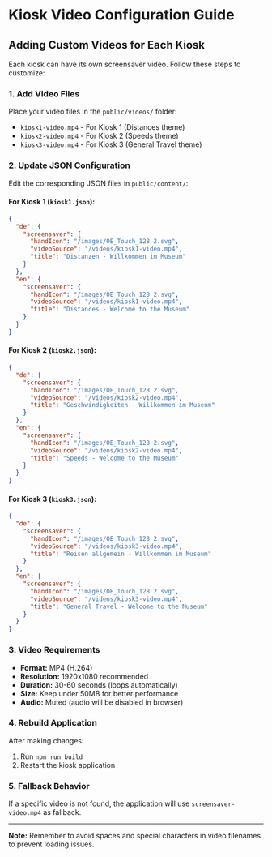 # Kiosk Video Configuration Guide

## Adding Custom Videos for Each Kiosk

Each kiosk can have its own screensaver video. Follow these steps to customize:

### 1. Add Video Files

Place your video files in the `public/videos/` folder:
- `kiosk1-video.mp4` - For Kiosk 1 (Distances theme)
- `kiosk2-video.mp4` - For Kiosk 2 (Speeds theme)  
- `kiosk3-video.mp4` - For Kiosk 3 (General Travel theme)

### 2. Update JSON Configuration

Edit the corresponding JSON files in `public/content/`:

#### For Kiosk 1 (`kiosk1.json`):
```json
{
  "de": {
    "screensaver": {
      "handIcon": "/images/OE_Touch_128 2.svg",
      "videoSource": "/videos/kiosk1-video.mp4",
      "title": "Distanzen - Willkommen im Museum"
    }
  },
  "en": {
    "screensaver": {
      "handIcon": "/images/OE_Touch_128 2.svg",
      "videoSource": "/videos/kiosk1-video.mp4",
      "title": "Distances - Welcome to the Museum"
    }
  }
}
```

#### For Kiosk 2 (`kiosk2.json`):
```json
{
  "de": {
    "screensaver": {
      "handIcon": "/images/OE_Touch_128 2.svg",
      "videoSource": "/videos/kiosk2-video.mp4",
      "title": "Geschwindigkeiten - Willkommen im Museum"
    }
  },
  "en": {
    "screensaver": {
      "handIcon": "/images/OE_Touch_128 2.svg",
      "videoSource": "/videos/kiosk2-video.mp4",
      "title": "Speeds - Welcome to the Museum"
    }
  }
}
```

#### For Kiosk 3 (`kiosk3.json`):
```json
{
  "de": {
    "screensaver": {
      "handIcon": "/images/OE_Touch_128 2.svg",
      "videoSource": "/videos/kiosk3-video.mp4",
      "title": "Reisen allgemein - Willkommen im Museum"
    }
  },
  "en": {
    "screensaver": {
      "handIcon": "/images/OE_Touch_128 2.svg",
      "videoSource": "/videos/kiosk3-video.mp4",
      "title": "General Travel - Welcome to the Museum"
    }
  }
}
```

### 3. Video Requirements

- **Format:** MP4 (H.264)
- **Resolution:** 1920x1080 recommended
- **Duration:** 30-60 seconds (loops automatically)
- **Size:** Keep under 50MB for better performance
- **Audio:** Muted (audio will be disabled in browser)

### 4. Rebuild Application

After making changes:
1. Run `npm run build`
2. Restart the kiosk application

### 5. Fallback Behavior

If a specific video is not found, the application will use `screensaver-video.mp4` as fallback.

---
**Note:** Remember to avoid spaces and special characters in video filenames to prevent loading issues.
